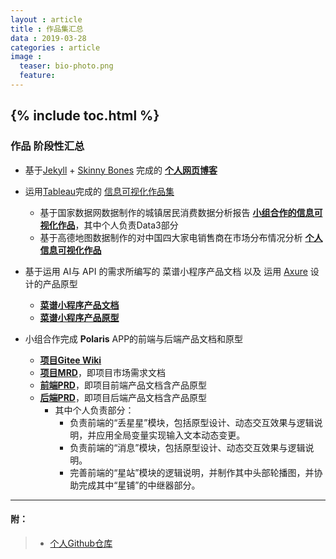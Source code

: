 ```yaml
---
layout : article
title : 作品集汇总
data : 2019-03-28
categories : article
image :
  teaser: bio-photo.png
  feature:
---
```

{% include toc.html %}
---

### 作品 阶段性汇总

* 基于[Jekyll](https://jekyllrb.com/) + [Skinny Bones](https://mmistakes.github.io/skinny-bones-jekyll/) 完成的 **[个人网页博客](https://wordlesssoda.github.io/)**

* 运用[Tableau](https://www.tableau.com/zh-cn)完成的 [信息可视化作品集](https://wordlesssoda.github.io/infovis/)
  * 基于国家数据网数据制作的城镇居民消费数据分析报告 **[小组合作的信息可视化作品](https://wordlesssoda.github.io/infovis/term_project.html)**，其中个人负责Data3部分
  * 基于高德地图数据制作的对中国四大家电销售商在市场分布情况分析 **[个人信息可视化作品](https://wordlesssoda.github.io/infovis/final_work/)**

* 基于运用 AI与 API 的需求所编写的 菜谱小程序产品文档 以及 运用 [Axure](https://www.axure.com/) 设计的产品原型
  * **[菜谱小程序产品文档](https://github.com/WordlessSoda/API_ML_AI)**
  * **[菜谱小程序产品原型](https://wordlesssoda.github.io/API_ML_AI_Prototype/)**

* 小组合作完成 **Polaris** APP的前端与后端产品文档和原型
  * **[项目Gitee Wiki](https://gitee.com/Ye-Wen-Min/APP_CMS/wikis)**
  * **[项目MRD](https://github.com/Ye-Wen-Min/APP_CMS/blob/master/README.md)**，即项目市场需求文档
  * **[前端PRD](http://sylviatang.gitee.io/app_team/)**，即项目前端产品文档含产品原型
  * **[后端PRD](https://ye-wen-min.github.io/APP_CMS/)**，即项目后端产品文档含产品原型
    * 其中个人负责部分：
      * 负责前端的“丢星星”模块，包括原型设计、动态交互效果与逻辑说明，并应用全局变量实现输入文本动态变更。
      * 负责前端的“消息”模块，包括原型设计、动态交互效果与逻辑说明。
      * 完善前端的“星站”模块的逻辑说明，并制作其中头部轮播图，并协助完成其中“星铺”的中继器部分。

---
#### 附：
> * [个人Github仓库](https://github.com/WordlessSoda?tab=repositories)
